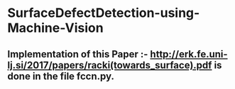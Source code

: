 # SurfaceDefectDetection-using-Machine-Vision

## Implementation of this Paper :- http://erk.fe.uni-lj.si/2017/papers/racki(towards_surface).pdf is done in the file fccn.py. 

